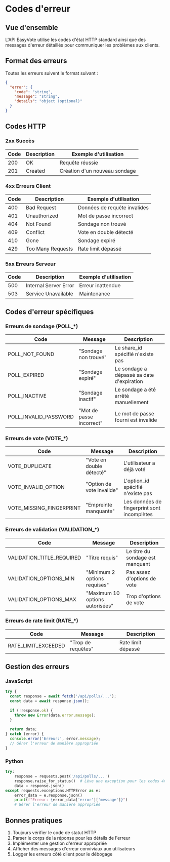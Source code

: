 # Codes d'erreur

## Vue d'ensemble
L'API EasyVote utilise les codes d'état HTTP standard ainsi que des messages d'erreur détaillés pour communiquer les problèmes aux clients.

## Format des erreurs
Toutes les erreurs suivent le format suivant :
```json
{
  "error": {
    "code": "string",
    "message": "string",
    "details": "object (optional)"
  }
}
```

## Codes HTTP

### 2xx Succès
| Code | Description | Exemple d'utilisation |
|------|-------------|----------------------|
| 200  | OK | Requête réussie |
| 201  | Created | Création d'un nouveau sondage |

### 4xx Erreurs Client
| Code | Description | Exemple d'utilisation |
|------|-------------|----------------------|
| 400  | Bad Request | Données de requête invalides |
| 401  | Unauthorized | Mot de passe incorrect |
| 404  | Not Found | Sondage non trouvé |
| 409  | Conflict | Vote en double détecté |
| 410  | Gone | Sondage expiré |
| 429  | Too Many Requests | Rate limit dépassé |

### 5xx Erreurs Serveur
| Code | Description | Exemple d'utilisation |
|------|-------------|----------------------|
| 500  | Internal Server Error | Erreur inattendue |
| 503  | Service Unavailable | Maintenance |

## Codes d'erreur spécifiques

### Erreurs de sondage (POLL_*)
| Code | Message | Description |
|------|---------|-------------|
| POLL_NOT_FOUND | "Sondage non trouvé" | Le share_id spécifié n'existe pas |
| POLL_EXPIRED | "Sondage expiré" | Le sondage a dépassé sa date d'expiration |
| POLL_INACTIVE | "Sondage inactif" | Le sondage a été arrêté manuellement |
| POLL_INVALID_PASSWORD | "Mot de passe incorrect" | Le mot de passe fourni est invalide |

### Erreurs de vote (VOTE_*)
| Code | Message | Description |
|------|---------|-------------|
| VOTE_DUPLICATE | "Vote en double détecté" | L'utilisateur a déjà voté |
| VOTE_INVALID_OPTION | "Option de vote invalide" | L'option_id spécifié n'existe pas |
| VOTE_MISSING_FINGERPRINT | "Empreinte manquante" | Les données de fingerprint sont incomplètes |

### Erreurs de validation (VALIDATION_*)
| Code | Message | Description |
|------|---------|-------------|
| VALIDATION_TITLE_REQUIRED | "Titre requis" | Le titre du sondage est manquant |
| VALIDATION_OPTIONS_MIN | "Minimum 2 options requises" | Pas assez d'options de vote |
| VALIDATION_OPTIONS_MAX | "Maximum 10 options autorisées" | Trop d'options de vote |

### Erreurs de rate limit (RATE_*)
| Code | Message | Description |
|------|---------|-------------|
| RATE_LIMIT_EXCEEDED | "Trop de requêtes" | Rate limit dépassé |

## Gestion des erreurs

### JavaScript
```javascript
try {
  const response = await fetch('/api/polls/...');
  const data = await response.json();
  
  if (!response.ok) {
    throw new Error(data.error.message);
  }
  
  return data;
} catch (error) {
  console.error('Erreur:', error.message);
  // Gérer l'erreur de manière appropriée
}
```

### Python
```python
try:
    response = requests.post('/api/polls/...')
    response.raise_for_status()  # Lève une exception pour les codes 4xx/5xx
    data = response.json()
except requests.exceptions.HTTPError as e:
    error_data = e.response.json()
    print(f"Erreur: {error_data['error']['message']}")
    # Gérer l'erreur de manière appropriée
```

## Bonnes pratiques
1. Toujours vérifier le code de statut HTTP
2. Parser le corps de la réponse pour les détails de l'erreur
3. Implémenter une gestion d'erreur appropriée
4. Afficher des messages d'erreur conviviaux aux utilisateurs
5. Logger les erreurs côté client pour le débogage